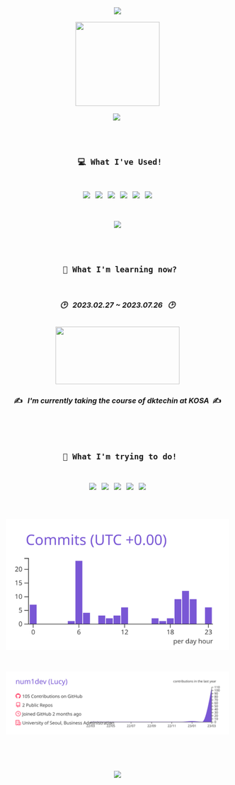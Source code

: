 <div align="center">

<img src="https://capsule-render.vercel.app/api?type=wave&color=ffdbe6&height=200&section=header&text=Hello,%20I'm&fontSize=70&animation=fadeIn&fontColor=4b4b4b" />

<a href="#" target="_blank"><img src="https://user-images.githubusercontent.com/122321793/228085614-f7ce4605-6a97-489e-8373-90f11de6d903.png" style="width: 190px; height:190px;"></a>

<a href="https://instagram.com/sj_cd_9612?igshid=ZDdkNTZiNTM="><img src="https://img.shields.io/badge/Instagram-E4405F?style=for-the-badge&logo=Instagram&logoColor=white"></a>&nbsp;

<br><br>

## ` 💻 What I've Used!`

<br>
  
 <img src="https://img.shields.io/badge/JAVA-007396?style=for-the-badge&logo=java&logoColor=white"> &nbsp; 
 <img src="https://img.shields.io/badge/mysql-4479A1?style=for-the-badge&logo=mysql&logoColor=white"> &nbsp;
 <img src="https://img.shields.io/badge/javascript-F7DF1E?style=for-the-badge&logo=javascript&logoColor=black"> &nbsp; 
 <img src="https://img.shields.io/badge/html-E34F26?style=for-the-badge&logo=html5&logoColor=white"> &nbsp; 
 <img src="https://img.shields.io/badge/css-1572B6?style=for-the-badge&logo=css3&logoColor=white"> &nbsp; 
 <img src="https://img.shields.io/badge/github-181717?style=for-the-badge&logo=github&logoColor=white">

<br>
<br>

<img src="https://user-images.githubusercontent.com/122321793/228369832-b18c13e2-4809-4c5c-9819-6f56d8f62ac3.gif">

<br><br>

## ` 🔎 What I'm learning now?`

<br>
  
### _🕑 &nbsp;  2023.02.27 ~ 2023.07.26 &nbsp; 🕑_


<br>
  
<img src="https://user-images.githubusercontent.com/122321793/228359715-9290342d-455e-43c8-8e4b-aa86cfdd6bf2.gif" style="width: 280px; height:130px;">
  
<br>
  
### ✍️ &nbsp; _I'm currently taking the course of dktechin at KOSA_ &nbsp;✍️ <br>
  
 <br><br><br>
  
 ## ``` 🙌 What I'm trying to do!```
  
  <br>
   
  <img src="https://img.shields.io/badge/vue.js-4FC08D?style=for-the-badge&logo=vue.js&logoColor=white"> &nbsp; 
  <img src="https://img.shields.io/badge/spring-6DB33F?style=for-the-badge&logo=spring&logoColor=white"> &nbsp; 
  <img src="https://img.shields.io/badge/springboot-6DB33F?style=for-the-badge&logo=springboot&logoColor=white"> &nbsp; 
  <img src="https://img.shields.io/badge/linux-FCC624?style=for-the-badge&logo=linux&logoColor=black"> &nbsp; 
  <img src="https://img.shields.io/badge/apache tomcat-F8DC75?style=for-the-badge&logo=apachetomcat&logoColor=white">
  
  <br><br>
 
  [![](https://raw.githubusercontent.com/num1dev/num1dev/main/profile-summary-card-output/buefy/4-productive-time.svg)](https://github.com/vn7n24fzkq/github-profile-summary-cards)
  
  <br>
  
  [![](https://raw.githubusercontent.com/num1dev/num1dev/main/profile-summary-card-output/buefy/0-profile-details.svg)](https://github.com/vn7n24fzkq/github-profile-summary-cards)
 
  <br><br><br>

<img src="https://capsule-render.vercel.app/api?type=wave&color=ffdbe6&height=200&section=footer&text=See%20You!&fontSize=70&animation=fadeIn&fontColor=4b4b4b&reversal=true"/>

</div>
